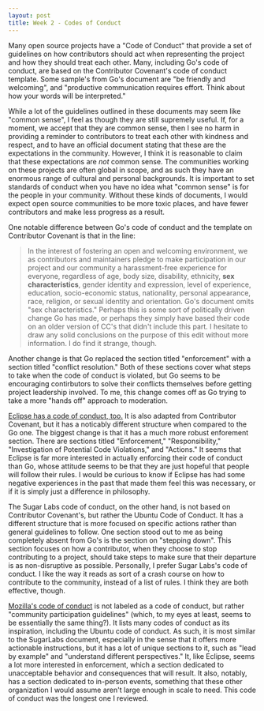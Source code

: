 ```yaml
---
layout: post
title: Week 2 - Codes of Conduct
---
```


Many open source projects have a "Code of Conduct" that provide a set of guidelines on how contributors should act when representing the project and how they should treat each other. Many, including Go's code of conduct, are based on the Contributor Covenant's code of conduct template. Some sample's from Go's document are "be friendly and welcoming", and "productive communication requires effort. Think about how your words will be interpreted."

<!--more-->


While a lot of the guidelines outlined in these documents may seem like "common sense", I feel as though they are still supremely useful. If, for a moment, we accept that they are common sense, then I see no harm in providing a reminder to contributors to treat each other with kindness and respect, and to have an official document stating that these are the expectations in the community. However, I think it is reasonable to claim that these expectations are *not* common sense. The communities working on these projects are often global in scope, and as such they have an enormous range of cultural and personal backgrounds. It is important to set standards of conduct when you have no idea what "common sense" is for the people in your community. Without these kinds of documents, I would expect open source communities to be more toxic places, and have fewer contributors and make less progress as a result.

One notable difference between Go's code of conduct and the template on Contributor Covenant is that in the line:
> In the interest of fostering an open and welcoming environment, we as contributors and maintainers pledge to make participation in our project and our community a harassment-free experience for everyone, regardless of age, body size, disability, ethnicity, **sex characteristics**, gender identity and expression, level of experience, education, socio-economic status, nationality, personal appearance, race, religion, or sexual identity and orientation.
Go's document omits "sex characteristics." Perhaps this is some sort of politically driven change Go has made, or perhaps they simply have based their code on an older version of CC's that didn't include this part. I hesitate to draw any solid conclusions on the purpose of this edit without more information. I do find it strange, though.

Another change is that Go replaced the section titled "enforcement" with a section titled "conflict resolution." Both of these sections cover what steps to take when the code of conduct is violated, but Go seems to be encouraging contirbutors to solve their conflicts themselves before getting project leadership involved. To me, this change comes off as Go trying to take a more "hands off" approach to moderation.

[Eclipse has a code of conduct, too.](https://www.eclipse.org/org/documents/Community_Code_of_Conduct.php) It is also adapted from Contributor Covenant, but it has a noticably different structure when compared to the Go one. The biggest change is that it has a much more robust enforement section. There are sections titled "Enforcement," "Responsibility," "Investigation of Potential Code Violations," and "Actions." It seems that Eclipse is far more interested in actually enforcing their code of conduct than Go, whose attitude seems to be that they are just hopeful that people will follow their rules. I would be curious to know if Eclipse has had some negative experiences in the past that made them feel this was necessary, or if it is simply just a difference in philosophy.

The Sugar Labs code of conduct, on the other hand, is not based on Contributor Covenant's, but rather the Ubuntu Code of Conduct. It has a different structure that is more focused on specific actions rather than general guidelines to follow. One section stood out to me as being completely absent from Go's is the section on "stepping down". This section focuses on how a contributor, when they choose to stop contributing to a project, should take steps to make sure that their departure is as non-disruptive as possible. Personally, I prefer Sugar Labs's code of conduct. I like the way it reads as sort of a crash course on how to contribute to the community, instead of a list of rules. I think they are both effective, though.

[Mozilla's code of conduct](https://www.mozilla.org/en-US/about/governance/policies/participation/) is not labeled as a code of conduct, but rather "community participation guidelines" (which, to my eyes at least, seems to be essentially the same thing?). It lists many codes of conduct as its inspiration, including the Ubuntu code of conduct. As such, it is most similar to the SugarLabs document, especially in the sense that it offers more actionable instructions, but it has a lot of unique sections to it, such as "lead by example" and "understand different perspectives." It, like Eclipse, seems a lot more interested in enforcement, which a section dedicated to unacceptable behavior and consequences that will result. It also, notably, has a section dedicated to in-person events, something that these other organization I would assume aren't large enough in scale to need. This code of conduct was the longest one I reviewed.